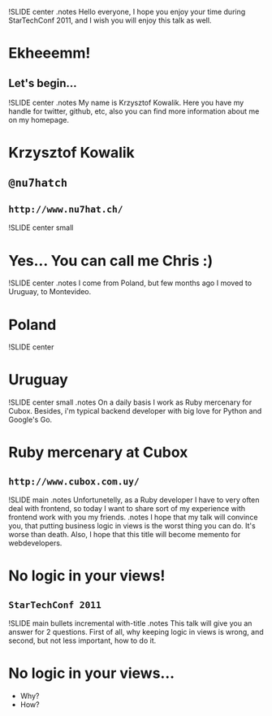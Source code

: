 !SLIDE center
.notes Hello everyone, I hope you enjoy your time during StarTechConf 2011, and I wish you will enjoy this talk as well. 
# Ekheeemm!

## Let's begin...

!SLIDE center
.notes My name is Krzysztof Kowalik. Here you have my handle for twitter, github, etc, also you can find more information about me on my homepage. 
# Krzysztof Kowalik

<footer>
  <h2><code><big>@nu7hatch</big></code></h2>
  <h2><code>http://www.nu7hat.ch/</code></h2>
</footer>

!SLIDE center small
<h1>Yes... You can call me Chris :)</h1>

!SLIDE center
.notes I come from Poland, but few months ago I moved to Uruguay, to Montevideo.
# Poland

!SLIDE center
# Uruguay

!SLIDE center small
.notes On a daily basis I work as Ruby mercenary for Cubox. Besides, i'm typical backend developer with big love for Python and Google's Go.
# Ruby mercenary at Cubox

<footer>
  <h2><code>http://www.cubox.com.uy/</code></h2>
</footer>

!SLIDE main
.notes Unfortunetelly, as a Ruby developer I have to very often deal with frontend, so today I want to share sort of my experience with frontend work with you my friends.
.notes I hope that my talk will convince you, that putting business logic in views is the worst thing you can do. It's worse than death. Also, I hope that this title will become memento for webdevelopers.  
# No logic in your views!

<footer>
  <h2><code>StarTechConf 2011</code></h2>
</footer>

!SLIDE main bullets incremental with-title
.notes This talk will give you an answer for 2 questions. First of all, why keeping logic in views is wrong, and second, but not less important, how to do it.
# No logic in your views...

* Why?
* How?
